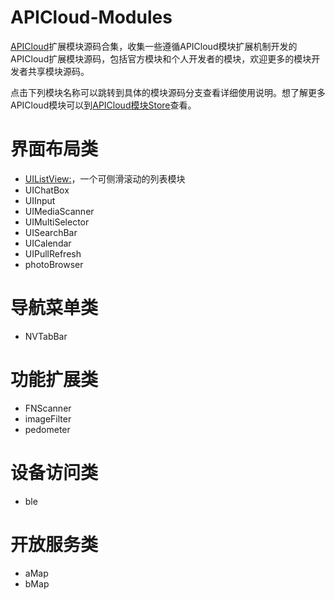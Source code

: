 # APICloud-Modules
[APICloud](https://www.apicloud.com)扩展模块源码合集，收集一些遵循APICloud模块扩展机制开发的APICloud扩展模块源码，包括官方模块和个人开发者的模块，欢迎更多的模块开发者共享模块源码。

点击下列模块名称可以跳转到具体的模块源码分支查看详细使用说明。想了解更多APICloud模块可以到[APICloud模块Store](https://www.apicloud.com/modulestore)查看。

# 界面布局类
- [UIListView:](https://github.com/apicloudcom/UIListView)，一个可侧滑滚动的列表模块
- UIChatBox
- UIInput
- UIMediaScanner
- UIMultiSelector
- UISearchBar
- UICalendar
- UIPullRefresh
- photoBrowser

# 导航菜单类
- NVTabBar

# 功能扩展类
- FNScanner
- imageFilter
- pedometer

# 设备访问类
- ble

# 开放服务类
- aMap
- bMap
